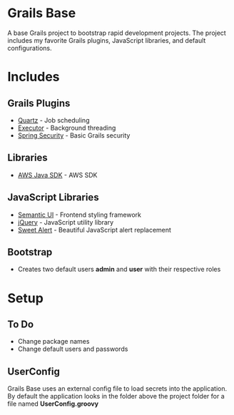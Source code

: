 Grails Base
==========

A base Grails project to bootstrap rapid development projects. The project includes my favorite Grails plugins, JavaScript libraries, and default configurations.

# Includes

## Grails Plugins

- [Quartz](http://grails.org/plugin/quartz) - Job scheduling
- [Executor](http://www.grails.org/plugin/executor) - Background threading
- [Spring Security](http://grails.org/plugin/spring-security-core) - Basic Grails security

## Libraries

- [AWS Java SDK](http://aws.amazon.com/sdk-for-java/) -  AWS SDK

## JavaScript Libraries

- [Semantic UI](http://semantic-ui.com/) - Frontend styling framework
- [jQuery](http://jquery.com/) - JavaScript utility library
- [Sweet Alert](http://tristanedwards.me/sweetalert) - Beautiful JavaScript alert replacement

## Bootstrap

- Creates two default users **admin** and **user** with their respective roles

# Setup

## To Do

- Change package names
- Change default users and passwords

## UserConfig

Grails Base uses an external config file to load secrets into the application. By default the application looks in the folder above the project folder for a file named **UserConfig.groovy**